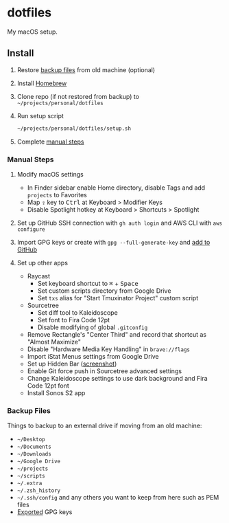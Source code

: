 # dotfiles

My macOS setup.

## Install

1. Restore [backup files](#backup-files) from old machine (optional)

2. Install [Homebrew](https://brew.sh/)

3. Clone repo (if not restored from backup) to `~/projects/personal/dotfiles`

3. Run setup script

    ```sh
    ~/projects/personal/dotfiles/setup.sh
    ```

4. Complete [manual steps](#manual-steps)

### Manual Steps

1. Modify macOS settings

    - In Finder sidebar enable Home directory, disable Tags and add `projects` to Favorites
    - Map <kbd>⇪</kbd> key to <kbd>Ctrl</kbd> at Keyboard > Modifier Keys
    - Disable Spotlight hotkey at Keyboard > Shortcuts > Spotlight

2. Set up GitHub SSH connection with `gh auth login` and AWS CLI with `aws configure`

3. Import GPG keys or create with `gpg --full-generate-key` and [add to GitHub](https://docs.github.com/en/github/authenticating-to-github/generating-a-new-gpg-key)

4. Set up other apps

    - Raycast
        - Set keyboard shortcut to <kbd>⌘</kbd> + <kbd>Space</kbd>
        - Set custom scripts directory from Google Drive
        - Set `txs` alias for "Start Tmuxinator Project" custom script
    - Sourcetree
        - Set diff tool to Kaleidoscope
        - Set font to Fira Code 12pt
        - Disable modifying of global `.gitconfig`
    - Remove Rectangle's "Center Third" and record that shortcut as "Almost Maximize"
    - Disable "Hardware Media Key Handling" in `brave://flags`
    - Import iStat Menus settings from Google Drive
    - Set up Hidden Bar ([screenshot](https://i.imgur.com/Q1FwwJR.png))
    - Enable Git force push in Sourcetree advanced settings
    - Change Kaleidoscope settings to use dark background and Fira Code 12pt font
    - Install Sonos S2 app

### Backup Files

Things to backup to an external drive if moving from an old machine:

- `~/Desktop`
- `~/Documents`
- `~/Downloads`
- `~/Google Drive`
- `~/projects`
- `~/scripts`
- `~/.extra`
- `~/.zsh_history`
- `~/.ssh/config` and any others you want to keep from here such as PEM files
- [Exported](https://gpgtools.tenderapp.com/kb/gpg-keychain-faq/backup-or-transfer-your-keys#backup-single-key) GPG keys
